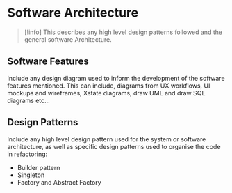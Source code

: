 # Software Architecture 
>[!info] This describes any high level design patterns followed and the general software Architecture.



## Software Features
Include any design diagram used to inform the development of the software features mentioned.
This can include, diagrams from UX workflows, UI mockups and wireframes, Xstate diagrams, draw UML and draw SQL diagrams etc...
## Design Patterns
Include any high level design pattern used for the system or software architecture, as well as specific design patterns used to organise the code in refactoring:
- Builder pattern 
- Singleton
- Factory and Abstract Factory

